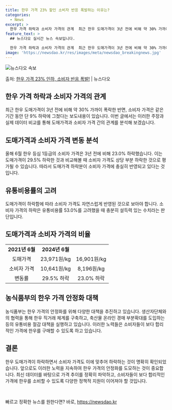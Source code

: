 ```yaml
---
title: 한우 가격 23% 할인 소비자 반응 폭발하는 이유는?
categories:
  - News
excerpt: >
  한우 가격 하락과 소비자 가격의 관계  최근 한우 도매가격이 3년 전에 비해 약 30% 가까이 폭락한 반면,…
feature_text: >
  ## 뉴스다오 실시간 뉴스 속보입니다.

  한우 가격 하락과 소비자 가격의 관계  최근 한우 도매가격이 3년 전에 비해 약 30% 가까이 폭락한 반면,…
image: 'https://newsdao.kr/res/images/meta/newsdao_breakingnews.jpg'
---
```


![뉴스다오 속보](https://newsdao.kr/res/images/meta/newsdao_breakingnews.jpg)

<p>출처: <a href="https://newsdao.kr/4269" rel="dofollow">한우 가격 23% 인하, 소비자 반응 폭발!</a> | 뉴스다오</p>

<h2 data-ke-size="size26">한우 가격 하락과 소비자 가격의 관계</h2>
<p data-ke-size="size16">최근 한우 도매가격이 3년 전에 비해 약 30% 가까이 폭락한 반면, 소비자 가격은 같은 기간 동안 단 9% 하락에 그쳤다는 보도내용이 있습니다. 이번 글에서는 이러한 주장과 실제 데이터 비교를 통해 도매가격과 소비자 가격 간의 관계를 분석해 보겠습니다.</p>

<h2 data-ke-size="size26">도매가격과 소비자 가격 변동 분석</h2>
<p data-ke-size="size16">올해 6월 한우 등심 1등급의 소비자 가격은 3년 전에 비해 23.0% 하락했습니다. 이는 도매가격이 29.5% 하락한 것과 비교해볼 때 소비자 가격도 상당 부분 하락한 것으로 평가될 수 있습니다. 따라서 도매가격 하락분이 소비자 가격에 충실히 반영되고 있다는 것입니다.</p>

<h2 data-ke-size="size26">유통비용률의 고려</h2>
<p data-ke-size="size16">도매가격이 하락함에 따라 소비자 가격도 자연스럽게 반영된 것으로 보아야 합니다. 소비자 가격의 하락은 유통비용률 53.0%를 고려했을 때 충분히 설득력 있는 수치라는 판단입니다.</p>

<h2 data-ke-size="size26">도매가격과 소비자 가격의 비율</h2>
<table>
  <tr>
    <td style="text-align: center; height: 17px;"><b>2021년 6월</b></td>
    <td style="text-align: center; height: 17px;"><b>2024년 6월</b></td>
  </tr>
  <tr>
    <td style="text-align: center; height: 17px;">도매가격</td>
    <td style="text-align: center; height: 17px;">23,971원/kg</td>
    <td style="text-align: center; height: 17px;">16,901원/kg</td>
  </tr>
  <tr>
    <td style="text-align: center; height: 17px;">소비자 가격</td>
    <td style="text-align: center; height: 17px;">10,641원/kg</td>
    <td style="text-align: center; height: 17px;">8,196원/kg</td>
  </tr>
  <tr>
    <td style="text-align: center; height: 17px;">변동률</td>
    <td style="text-align: center; height: 17px;">29.5% 하락</td>
    <td style="text-align: center; height: 17px;">23.0% 하락</td>
  </tr>
</table>

<h2 data-ke-size="size26">농식품부의 한우 가격 안정화 대책</h2>
<p data-ke-size="size16">농식품부는 한우 가격의 안정화를 위해 다양한 대책을 추진하고 있습니다. 생산자단체와의 협력을 통해 한우 직거래 체계를 구축하고, 축산물 온라인 경매 부분확대를 도입하는 등의 유통비용 절감 대책을 실행하고 있습니다. 이러한 노력들은 소비자들이 보다 합리적인 가격에 한우를 구매할 수 있도록 하고 있습니다.</p>

<h2 data-ke-size="size26">결론</h2>
<p data-ke-size="size16">한우 도매가격이 하락하면서 소비자 가격도 이에 맞추어 하락하는 것이 명확히 확인되었습니다. 앞으로도 이러한 노력을 지속하여 한우 가격의 안정화를 도모하는 것이 중요합니다. 최신 데이터를 바탕으로 가격 추이를 정확히 파악하고, 소비자들이 보다 합리적인 가격에 한우를 소비할 수 있도록 다양한 정책적 지원이 이어져야 할 것입니다.</p>

<p data-ke-size="size16">&nbsp;</p> 

빠르고 정확한 뉴스를 원한다면? 바로, <a href="https://newsdao.kr" rel="dofollow">https://newsdao.kr</a>


